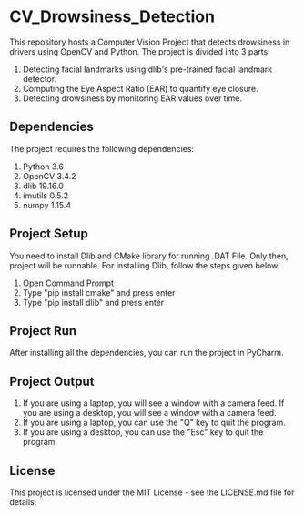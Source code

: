 # CV_Drowsiness_Detection

This repository hosts a Computer Vision Project that detects drowsiness in drivers using OpenCV and Python. 
The project is divided into 3 parts:
1. Detecting facial landmarks using dlib's pre-trained facial landmark detector.
2. Computing the Eye Aspect Ratio (EAR) to quantify eye closure.
3. Detecting drowsiness by monitoring EAR values over time.

## Dependencies
The project requires the following dependencies:
1. Python 3.6
2. OpenCV 3.4.2
3. dlib 19.16.0
4. imutils 0.5.2
5. numpy 1.15.4


## Project Setup
You need to install Dlib and CMake library for running .DAT File. Only then, project will be runnable.
For installing Dlib, follow the steps given below:
1. Open Command Prompt
2. Type "pip install cmake" and press enter
3. Type "pip install dlib" and press enter

## Project Run
After installing all the dependencies, you can run the project in PyCharm.

## Project Output
1. If you are using a laptop, you will see a window with a camera feed. If you are using a desktop, you will see a window with a camera feed.
2. If you are using a laptop, you can use the "Q" key to quit the program.
3. If you are using a desktop, you can use the "Esc" key to quit the program.

## License
This project is licensed under the MIT License - see the LICENSE.md file for details.